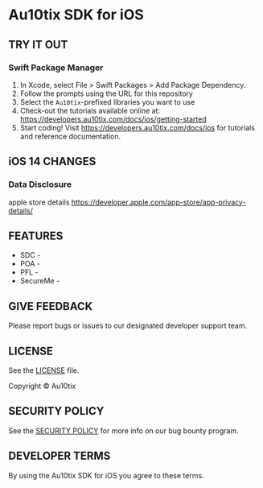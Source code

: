 # Au10tix SDK for iOS

## TRY IT OUT

### Swift Package Manager

1. In Xcode, select File > Swift Packages > Add Package Dependency.
2. Follow the prompts using the URL for this repository
3. Select the `Au10tix`-prefixed libraries you want to use
4. Check-out the tutorials available online at: <https://developers.au10tix.com/docs/ios/getting-started>
5. Start coding! Visit <https://developers.au10tix.com/docs/ios> for tutorials and reference documentation.

## iOS 14 CHANGES

### Data Disclosure

apple store details https://developer.apple.com/app-store/app-privacy-details/

## FEATURES

- SDC - 
- POA - 
- PFL - 
- SecureMe -

## GIVE FEEDBACK

Please report bugs or issues to our designated developer support team.


## LICENSE

See the [LICENSE](LICENSE) file.

Copyright © Au10tix

## SECURITY POLICY

See the [SECURITY POLICY](SECURITY.md) for more info on our bug bounty program.

## DEVELOPER TERMS


By using the Au10tix SDK for iOS you agree to these terms.
